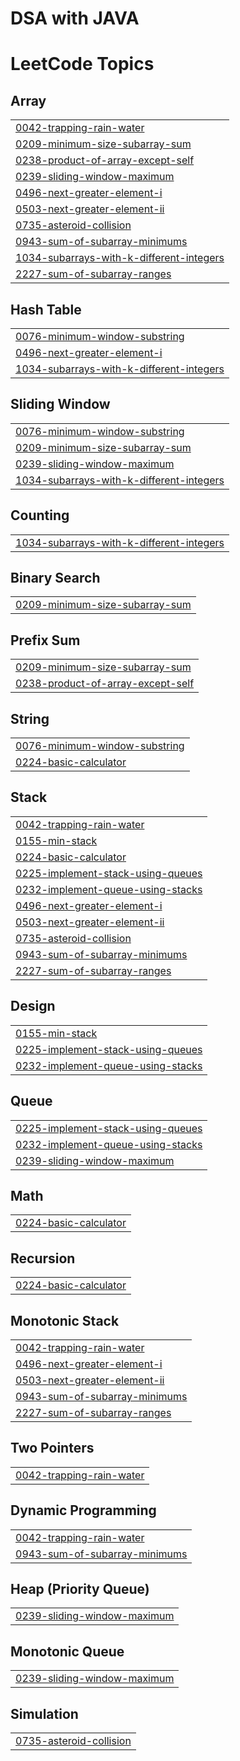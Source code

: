 # DSA with JAVA
 

<!---LeetCode Topics Start-->
# LeetCode Topics
## Array
|  |
| ------- |
| [0042-trapping-rain-water](https://github.com/divy2545/DSA-with-JAVA/tree/master/0042-trapping-rain-water) |
| [0209-minimum-size-subarray-sum](https://github.com/divy2545/DSA-with-JAVA/tree/master/0209-minimum-size-subarray-sum) |
| [0238-product-of-array-except-self](https://github.com/divy2545/DSA-with-JAVA/tree/master/0238-product-of-array-except-self) |
| [0239-sliding-window-maximum](https://github.com/divy2545/DSA-with-JAVA/tree/master/0239-sliding-window-maximum) |
| [0496-next-greater-element-i](https://github.com/divy2545/DSA-with-JAVA/tree/master/0496-next-greater-element-i) |
| [0503-next-greater-element-ii](https://github.com/divy2545/DSA-with-JAVA/tree/master/0503-next-greater-element-ii) |
| [0735-asteroid-collision](https://github.com/divy2545/DSA-with-JAVA/tree/master/0735-asteroid-collision) |
| [0943-sum-of-subarray-minimums](https://github.com/divy2545/DSA-with-JAVA/tree/master/0943-sum-of-subarray-minimums) |
| [1034-subarrays-with-k-different-integers](https://github.com/divy2545/DSA-with-JAVA/tree/master/1034-subarrays-with-k-different-integers) |
| [2227-sum-of-subarray-ranges](https://github.com/divy2545/DSA-with-JAVA/tree/master/2227-sum-of-subarray-ranges) |
## Hash Table
|  |
| ------- |
| [0076-minimum-window-substring](https://github.com/divy2545/DSA-with-JAVA/tree/master/0076-minimum-window-substring) |
| [0496-next-greater-element-i](https://github.com/divy2545/DSA-with-JAVA/tree/master/0496-next-greater-element-i) |
| [1034-subarrays-with-k-different-integers](https://github.com/divy2545/DSA-with-JAVA/tree/master/1034-subarrays-with-k-different-integers) |
## Sliding Window
|  |
| ------- |
| [0076-minimum-window-substring](https://github.com/divy2545/DSA-with-JAVA/tree/master/0076-minimum-window-substring) |
| [0209-minimum-size-subarray-sum](https://github.com/divy2545/DSA-with-JAVA/tree/master/0209-minimum-size-subarray-sum) |
| [0239-sliding-window-maximum](https://github.com/divy2545/DSA-with-JAVA/tree/master/0239-sliding-window-maximum) |
| [1034-subarrays-with-k-different-integers](https://github.com/divy2545/DSA-with-JAVA/tree/master/1034-subarrays-with-k-different-integers) |
## Counting
|  |
| ------- |
| [1034-subarrays-with-k-different-integers](https://github.com/divy2545/DSA-with-JAVA/tree/master/1034-subarrays-with-k-different-integers) |
## Binary Search
|  |
| ------- |
| [0209-minimum-size-subarray-sum](https://github.com/divy2545/DSA-with-JAVA/tree/master/0209-minimum-size-subarray-sum) |
## Prefix Sum
|  |
| ------- |
| [0209-minimum-size-subarray-sum](https://github.com/divy2545/DSA-with-JAVA/tree/master/0209-minimum-size-subarray-sum) |
| [0238-product-of-array-except-self](https://github.com/divy2545/DSA-with-JAVA/tree/master/0238-product-of-array-except-self) |
## String
|  |
| ------- |
| [0076-minimum-window-substring](https://github.com/divy2545/DSA-with-JAVA/tree/master/0076-minimum-window-substring) |
| [0224-basic-calculator](https://github.com/divy2545/DSA-with-JAVA/tree/master/0224-basic-calculator) |
## Stack
|  |
| ------- |
| [0042-trapping-rain-water](https://github.com/divy2545/DSA-with-JAVA/tree/master/0042-trapping-rain-water) |
| [0155-min-stack](https://github.com/divy2545/DSA-with-JAVA/tree/master/0155-min-stack) |
| [0224-basic-calculator](https://github.com/divy2545/DSA-with-JAVA/tree/master/0224-basic-calculator) |
| [0225-implement-stack-using-queues](https://github.com/divy2545/DSA-with-JAVA/tree/master/0225-implement-stack-using-queues) |
| [0232-implement-queue-using-stacks](https://github.com/divy2545/DSA-with-JAVA/tree/master/0232-implement-queue-using-stacks) |
| [0496-next-greater-element-i](https://github.com/divy2545/DSA-with-JAVA/tree/master/0496-next-greater-element-i) |
| [0503-next-greater-element-ii](https://github.com/divy2545/DSA-with-JAVA/tree/master/0503-next-greater-element-ii) |
| [0735-asteroid-collision](https://github.com/divy2545/DSA-with-JAVA/tree/master/0735-asteroid-collision) |
| [0943-sum-of-subarray-minimums](https://github.com/divy2545/DSA-with-JAVA/tree/master/0943-sum-of-subarray-minimums) |
| [2227-sum-of-subarray-ranges](https://github.com/divy2545/DSA-with-JAVA/tree/master/2227-sum-of-subarray-ranges) |
## Design
|  |
| ------- |
| [0155-min-stack](https://github.com/divy2545/DSA-with-JAVA/tree/master/0155-min-stack) |
| [0225-implement-stack-using-queues](https://github.com/divy2545/DSA-with-JAVA/tree/master/0225-implement-stack-using-queues) |
| [0232-implement-queue-using-stacks](https://github.com/divy2545/DSA-with-JAVA/tree/master/0232-implement-queue-using-stacks) |
## Queue
|  |
| ------- |
| [0225-implement-stack-using-queues](https://github.com/divy2545/DSA-with-JAVA/tree/master/0225-implement-stack-using-queues) |
| [0232-implement-queue-using-stacks](https://github.com/divy2545/DSA-with-JAVA/tree/master/0232-implement-queue-using-stacks) |
| [0239-sliding-window-maximum](https://github.com/divy2545/DSA-with-JAVA/tree/master/0239-sliding-window-maximum) |
## Math
|  |
| ------- |
| [0224-basic-calculator](https://github.com/divy2545/DSA-with-JAVA/tree/master/0224-basic-calculator) |
## Recursion
|  |
| ------- |
| [0224-basic-calculator](https://github.com/divy2545/DSA-with-JAVA/tree/master/0224-basic-calculator) |
## Monotonic Stack
|  |
| ------- |
| [0042-trapping-rain-water](https://github.com/divy2545/DSA-with-JAVA/tree/master/0042-trapping-rain-water) |
| [0496-next-greater-element-i](https://github.com/divy2545/DSA-with-JAVA/tree/master/0496-next-greater-element-i) |
| [0503-next-greater-element-ii](https://github.com/divy2545/DSA-with-JAVA/tree/master/0503-next-greater-element-ii) |
| [0943-sum-of-subarray-minimums](https://github.com/divy2545/DSA-with-JAVA/tree/master/0943-sum-of-subarray-minimums) |
| [2227-sum-of-subarray-ranges](https://github.com/divy2545/DSA-with-JAVA/tree/master/2227-sum-of-subarray-ranges) |
## Two Pointers
|  |
| ------- |
| [0042-trapping-rain-water](https://github.com/divy2545/DSA-with-JAVA/tree/master/0042-trapping-rain-water) |
## Dynamic Programming
|  |
| ------- |
| [0042-trapping-rain-water](https://github.com/divy2545/DSA-with-JAVA/tree/master/0042-trapping-rain-water) |
| [0943-sum-of-subarray-minimums](https://github.com/divy2545/DSA-with-JAVA/tree/master/0943-sum-of-subarray-minimums) |
## Heap (Priority Queue)
|  |
| ------- |
| [0239-sliding-window-maximum](https://github.com/divy2545/DSA-with-JAVA/tree/master/0239-sliding-window-maximum) |
## Monotonic Queue
|  |
| ------- |
| [0239-sliding-window-maximum](https://github.com/divy2545/DSA-with-JAVA/tree/master/0239-sliding-window-maximum) |
## Simulation
|  |
| ------- |
| [0735-asteroid-collision](https://github.com/divy2545/DSA-with-JAVA/tree/master/0735-asteroid-collision) |
<!---LeetCode Topics End-->